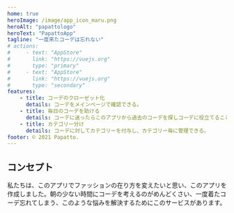 ```yaml
---
home: true
heroImage: /image/app_icon_maru.png
heroAlt: "papattologo"
heroText: "PapattoApp"
tagline: "一度来たコーデは忘れない"
# actions:
#     - text: "AppStore"
#       link: "https://vuejs.org"
#       type: "primary"
#     - text: "AppStore"
#       link: "https://vuejs.org"
#       type: "secondary"
features:
    - title: コーデのクローゼット化
      details: コーデをメインページで確認できる。
    - title: 毎日のコーデを助ける
      details: コーデに迷ったらこのアプリから過去のコーデを探しコーデに役立てることができる。
    - title: カテゴリー分け
      details: コーデに対してカテゴリーを付与し、カテゴリー毎に管理できる。
footer: © 2021 Papatto.
---
```


## コンセプト

私たちは、このアプリでファッションの在り方を変えたいと思い、このアプリを作成しました。朝の少ない時間にコーデを考えるのがめんどくさい、一度着たコーデ忘れてしまう、このような悩みを解決するためにこのサービスがあります。
